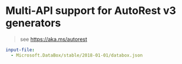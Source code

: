 # Multi-API support for AutoRest v3 generators

> see https://aka.ms/autorest

``` yaml $(enable-multi-api)
input-file:
  - Microsoft.DataBox/stable/2018-01-01/databox.json
```
